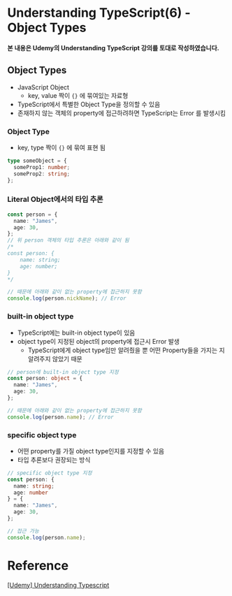 # Understanding TypeScript(6) - Object Types

**본 내용은 Udemy의 Understanding TypeScript 강의를 토대로 작성하였습니다.**



## Object Types

* JavaScript Object
  * key, value 짝이 `{}` 에 묶여있는 자료형
* TypeScript에서 특별한 Object Type을 정의할 수 있음
* 존재하지 않는 객체의 property에 접근하려하면 TypeScript는 Error 를 발생시킴



### Object Type

* key, type 짝이  `{}` 에 묶여 표현 됨

```TypeScript
type someObject = {
  someProp1: number;
  someProp2: string;
};
```





### Literal Object에서의 타입 추론

```TypeScript
const person = {
  name: "James",
  age: 30,
};
// 위 person 객체의 타입 추론은 아래와 같이 됨
/*
const person: {
	name: string;
	age: number;
}
*/

// 때문에 아래와 같이 없는 property에 접근하지 못함
console.log(person.nickName); // Error
```



### built-in object type

* TypeScript에는 built-in object type이 있음
* object type이 지정된 object의 property에 접근시 Error 발생
  * TypeScript에게 object type임만 알려줬을 뿐 어떤 Property들을 가지는 지 알려주지 않았기 때문

```TypeScript
// person에 built-in object type 지정
const person: object = {
  name: "James",
  age: 30,
};

// 때문에 아래와 같이 없는 property에 접근하지 못함
console.log(person.name); // Error
```



### specific object type

* 어떤 property를 가질 object type인지를 지정할 수 있음
* 타입 추론보다 권장되는 방식

```TypeScript
// specific object type 지정
const person: {
  name: string;
  age: number
} = {
  name: "James",
  age: 30,
};

// 접근 가능
console.log(person.name);
```





# Reference

[[Udemy] Understanding Typescript](https://www.udemy.com/course/understanding-typescript/)

